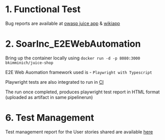 # 1. Functional Test
Bug reports are available at [owasp juice app](https://github.com/Aishwarya-U-R/SoarInc_E2EWebAutomation/blob/main/Functional_Test_Bugs_Reports/OWASP_JuiceShop_BugReport.pdf) & [wikiapp](https://github.com/Aishwarya-U-R/SoarInc_E2EWebAutomation/blob/main/Functional_Test_Bugs_Reports/Wikiapp_BugReport.pdf)

# 2. SoarInc_E2EWebAutomation

Bring up the container locally using `docker run -d -p 8080:3000 bkimminich/juice-shop`

E2E Web Auomation framework used is - `Playwright with Typescript`

Playwright tests are also integrated to run in [CI](https://github.com/Aishwarya-U-R/SoarInc_E2EWebAutomation/actions/workflows/playwright.yml)

The run once completed, produces playwright test report in HTML format (uploaded as artifact in same pipelinerun)

# 6. Test Management
Test management report for the User stories shared are available [here](https://github.com/Aishwarya-U-R/SoarInc_E2EWebAutomation/blob/main/TestManagement_Report/Test%20mangement.pdf)

